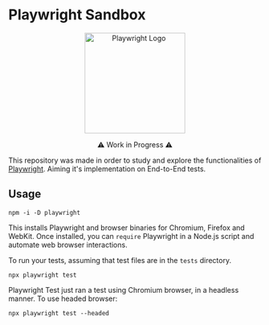 # Playwright Sandbox
<p align=center>
<img src="https://pbs.twimg.com/profile_images/1318604600677527552/stk8sqYZ_400x400.png" alt="Playwright Logo" width="200"/> 
</p>

<p align=center>⚠️ Work in Progress ⚠️</p>

This repository was made in order to study and explore the functionalities of [Playwright](https://playwright.dev/).  Aiming it's implementation on End-to-End tests.

## Usage

    npm -i -D playwright
    
This installs Playwright and browser binaries for Chromium, Firefox and WebKit. Once installed, you can `require` Playwright in a Node.js script and automate web browser interactions.

To run your tests, assuming that test files are in the `tests` directory.

    npx playwright test
    
Playwright Test just ran a test using Chromium browser, in a headless manner. To use headed browser:

    npx playwright test --headed
